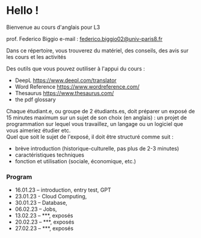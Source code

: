 # Hello !

Bienvenue au cours d'anglais pour L3

prof. Federico Biggio e-mail : federico.biggio02@univ-paris8.fr

Dans ce répertoire, vous trouverez du matériel, des conseils, des avis sur les cours et les activités

Des outils que vous pouvez outiliser à l'appui du cours :
* DeepL https://www.deepl.com/translator
* Word Reference https://www.wordreference.com/
* Thesaurus https://www.thesaurus.com/
* the pdf glossary

Chaque étudiant.e, ou groupe de 2 étudiants.es, doit préparer un exposé de 15 minutes maximum sur un sujet de son choix (en anglais) : un projet de programmation sur lequel vous travaillez, un langage ou un logiciel que vous aimeriez étudier etc. <br>
Quel que soit le sujet de l'exposé, il doit être structuré comme suit :
* brève introduction (historique-culturelle, pas plus de 2-3 minutes)
* caractéristiques techniques 
* fonction et utilisation (sociale, économique, etc.)

### Program

* 16.01.23 – introduction, entry test, GPT
* 23.01.23 - Cloud Computing, 
* 30.01.23 – Database, 
* 06.02.23 – Jobs,
* 13.02.23 – ***, exposés
* 20.02.23 – ***, exposés
* 27.02.23 – ***, exposés
